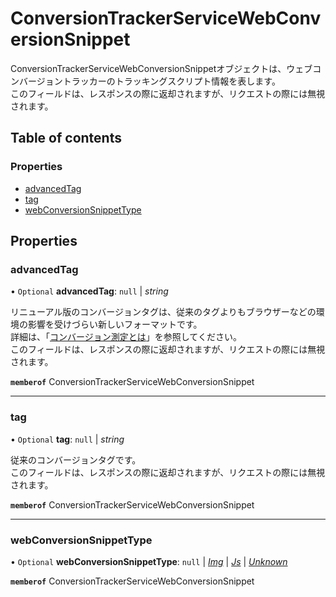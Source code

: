 # ConversionTrackerServiceWebConversionSnippet


<div lang=\"ja\"> ConversionTrackerServiceWebConversionSnippetオブジェクトは、ウェブコンバージョントラッカーのトラッキングスクリプト情報を表します。<br> このフィールドは、レスポンスの際に返却されますが、リクエストの際には無視されます。 </div> 

## Table of contents

### Properties

- [advancedTag](conversiontrackerservicewebconversionsnippet.md#advancedtag)
- [tag](conversiontrackerservicewebconversionsnippet.md#tag)
- [webConversionSnippetType](conversiontrackerservicewebconversionsnippet.md#webconversionsnippettype)

## Properties

### advancedTag

• `Optional` **advancedTag**: ``null`` \| *string*

<div lang=\"ja\"> リニューアル版のコンバージョンタグは、従来のタグよりもブラウザーなどの環境の影響を受けづらい新しいフォーマットです。<br> 詳細は、「<a href=\"https://ads-help.yahoo.co.jp/yahooads/display/articledetail?lan=ja&aid=59417\">コンバージョン測定とは</a>」を参照してください。<br> このフィールドは、レスポンスの際に返却されますが、リクエストの際には無視されます。 </div> 

**`memberof`** ConversionTrackerServiceWebConversionSnippet

___

### tag

• `Optional` **tag**: ``null`` \| *string*

<div lang=\"ja\"> 従来のコンバージョンタグです。<br> このフィールドは、レスポンスの際に返却されますが、リクエストの際には無視されます。 </div> 

**`memberof`** ConversionTrackerServiceWebConversionSnippet

___

### webConversionSnippetType

• `Optional` **webConversionSnippetType**: ``null`` \| [*Img*](./enums/conversiontrackerservicewebconversionsnippettype.md#img) \| [*Js*](./enums/conversiontrackerservicewebconversionsnippettype.md#js) \| [*Unknown*](./enums/conversiontrackerservicewebconversionsnippettype.md#unknown)

**`memberof`** ConversionTrackerServiceWebConversionSnippet
